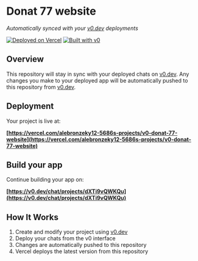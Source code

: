# Donat 77 website

*Automatically synced with your [v0.dev](https://v0.dev) deployments*

[![Deployed on Vercel](https://img.shields.io/badge/Deployed%20on-Vercel-black?style=for-the-badge&logo=vercel)](https://vercel.com/alebronzeky12-5686s-projects/v0-donat-77-website)
[![Built with v0](https://img.shields.io/badge/Built%20with-v0.dev-black?style=for-the-badge)](https://v0.dev/chat/projects/dXTi9vQWKQu)

## Overview

This repository will stay in sync with your deployed chats on [v0.dev](https://v0.dev).
Any changes you make to your deployed app will be automatically pushed to this repository from [v0.dev](https://v0.dev).

## Deployment

Your project is live at:

**[https://vercel.com/alebronzeky12-5686s-projects/v0-donat-77-website](https://vercel.com/alebronzeky12-5686s-projects/v0-donat-77-website)**

## Build your app

Continue building your app on:

**[https://v0.dev/chat/projects/dXTi9vQWKQu](https://v0.dev/chat/projects/dXTi9vQWKQu)**

## How It Works

1. Create and modify your project using [v0.dev](https://v0.dev)
2. Deploy your chats from the v0 interface
3. Changes are automatically pushed to this repository
4. Vercel deploys the latest version from this repository